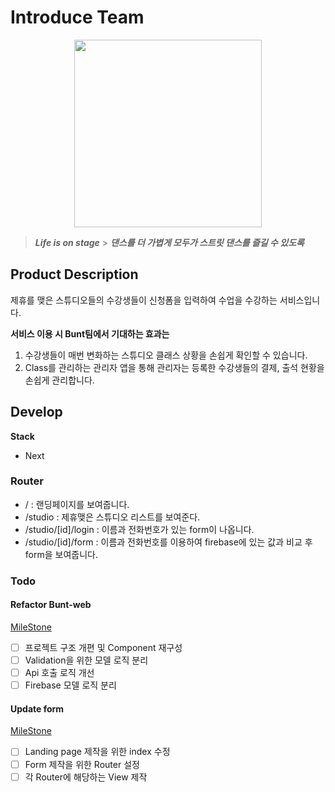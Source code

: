 # Introduce Team

<center><img src="https://user-images.githubusercontent.com/61782746/199677768-cb7b52b1-1b99-417e-9fc1-16affe716bc0.png" width="300" height="300"></center>

> **_Life is on stage_** > **_댄스를 더 가볍게 모두가 스트릿 댄스를 즐길 수 있도록_**

## Product Description

제휴를 맺은 스튜디오들의 수강생들이 신청폼을 입력하여 수업을 수강하는 서비스입니다.

**서비스 이용 시 Bunt팀에서 기대하는 효과는**

1. 수강생들이 매번 변화하는 스튜디오 클래스 상황을 손쉽게 확인할 수 있습니다.
2. Class를 관리하는 관리자 앱을 통해 관리자는 등록한 수강생들의 결제, 출석 현황을 손쉽게 관리합니다.

## Develop

**Stack**

- Next

### Router

- / : 랜딩페이지를 보여줍니다.
- /studio : 제휴맺은 스튜디오 리스트를 보여준다.
- /studio/[id]/login : 이름과 전화번호가 있는 form이 나옵니다.
- /studio/[id]/form : 이름과 전화번호를 이용하여 firebase에 있는 값과 비교 후 form을 보여줍니다.

### Todo

#### Refactor Bunt-web

[MileStone](https://github.com/Team-BUNT/Bunt-web/milestone/2)

- [ ] 프로젝트 구조 개편 및 Component 재구성
- [ ] Validation을 위한 모델 로직 분리
- [ ] Api 호출 로직 개선
- [ ] Firebase 모델 로직 분리

#### Update form

[MileStone](https://github.com/Team-BUNT/Bunt-web/milestone/3)

- [ ] Landing page 제작을 위한 index 수정
- [ ] Form 제작을 위한 Router 설정
- [ ] 각 Router에 해당하는 View 제작
